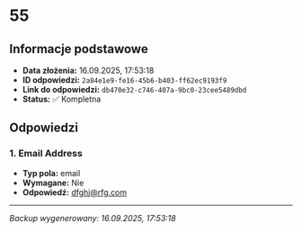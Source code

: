 # 55

## Informacje podstawowe

- **Data złożenia:** 16.09.2025, 17:53:18
- **ID odpowiedzi:** `2a84e1e9-fe16-45b6-b403-ff62ec9193f9`
- **Link do odpowiedzi:** `db470e32-c746-407a-9bc0-23cee5489dbd`
- **Status:** ✅ Kompletna

## Odpowiedzi

### 1. Email Address

- **Typ pola:** email
- **Wymagane:** Nie
- **Odpowiedź:** dfghj@rfg.com

---

_Backup wygenerowany: 16.09.2025, 17:53:18_